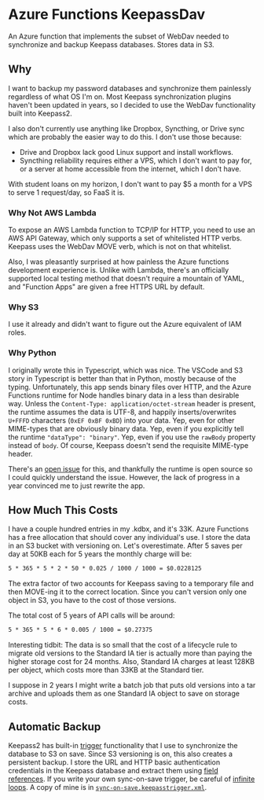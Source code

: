 # Azure Functions KeepassDav

An Azure function that implements the subset of WebDav needed to synchronize and backup Keepass databases. Stores data in S3.

## Why

I want to backup my password databases and synchronize them painlessly regardless of what OS I'm on. Most Keepass synchronization plugins haven't been updated in years, so I decided to use the WebDav functionality built into Keepass2.

I also don't currently use anything like Dropbox, Syncthing, or Drive sync which are probably the easier way to do this. I don't use those because:

- Drive and Dropbox lack good Linux support and install workflows.
- Syncthing reliability requires either a VPS, which I don't want to pay for, or a server at home accessible from the internet, which I don't have.

With student loans on my horizon, I don't want to pay \$5 a month for a VPS to serve 1 request/day, so FaaS it is.

### Why Not AWS Lambda

To expose an AWS Lambda function to TCP/IP for HTTP, you need to use an AWS API Gateway, which only supports a set of whitelisted HTTP verbs. Keepass uses the WebDav MOVE verb, which is not on that whitelist.

Also, I was pleasantly surprised at how painless the Azure functions development experience is. Unlike with Lambda, there's an officially supported local testing method that doesn't require a mountain of YAML, and "Function Apps" are given a free HTTPS URL by default.

### Why S3

I use it already and didn't want to figure out the Azure equivalent of IAM roles.

### Why Python

I originally wrote this in Typescript, which was nice. The VSCode and S3 story in Typescript is better than that in Python, mostly because of the typing. Unfortunately, this app sends binary files over HTTP, and the Azure Functions runtime for Node handles binary data in a less than desirable way. Unless the `Content-Type: application/octet-stream` header is present, the runtime assumes the data is UTF-8, and happily inserts/overwrites `U+FFFD` characters (`0xEF 0xBF 0xBD`) into your data. Yep, even for other MIME-types that are obviously binary data. Yep, even if you explicitly tell the runtime `"dataType": "binary"`. Yep, even if you use the `rawBody` property instead of `body`. Of course, Keepass doesn't send the requisite MIME-type header.

There's an [open issue](https://github.com/Azure/azure-functions-host/issues/4475) for this, and thankfully the runtime is open source so I could quickly understand the issue. However, the lack of progress in a year convinced me to just rewrite the app.

## How Much This Costs

I have a couple hundred entries in my .kdbx, and it's 33K. Azure Functions has a free allocation that should cover any individual's use. I store the data in an S3 bucket with versioning on. Let's overestimate. After 5 saves per day at 50KB each for 5 years the monthly charge will be:

```txt
5 * 365 * 5 * 2 * 50 * 0.025 / 1000 / 1000 = $0.0228125
```

The extra factor of two accounts for Keepass saving to a temporary file and then MOVE-ing it to the correct location. Since you can't version only one object in S3, you have to the cost of those versions.

The total cost of 5 years of API calls will be around:

```txt
5 * 365 * 5 * 6 * 0.005 / 1000 = $0.27375
```

Interesting tidbit: The data is so small that the cost of a lifecycle rule to migrate old versions to the Standard IA tier is actually more than paying the higher storage cost for 24 months. Also, Standard IA charges at least 128KB per object, which costs more than 33KB at the Standard tier.

I suppose in 2 years I might write a batch job that puts old versions into a tar archive and uploads them as one Standard IA object to save on storage costs.

## Automatic Backup

Keepass2 has built-in [trigger](https://keepass.info/help/v2/triggers.html) functionality that I use to synchronize the database to S3 on save. Since S3 versioning is on, this also creates a persistent backup. I store the URL and HTTP basic authentication credentials in the Keepass database and extract them using [field references](https://keepass.info/help/base/fieldrefs.html). If you write your own sync-on-save trigger, be careful of [infinite loops](https://keepass.info/help/kb/trigger_examples.html#infiniteloop). A copy of mine is in [`sync-on-save.keepasstrigger.xml`](sync-on-save.keepasstrigger.xml).
